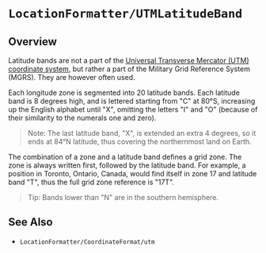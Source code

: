 # ``LocationFormatter/UTMLatitudeBand``

## Overview

Latitude bands are not a part of the [Universal Transverse Mercator (UTM) coordinate system](https://en.wikipedia.org/wiki/Universal_Transverse_Mercator_coordinate_system), but rather a part of the Military Grid Reference System (MGRS). They
are however often used.

Each longitude zone is segmented into 20 latitude bands. Each latitude band is 8 degrees high, and is lettered starting
from "C" at 80°S, increasing up the English alphabet until "X", omitting the letters "I" and "O" (because of
their similarity to the numerals one and zero). 

> Note: The last latitude band, "X", is extended an extra 4 degrees,
so it ends at 84°N latitude, thus covering the northernmost land on Earth.

The combination of a zone and a latitude band defines a grid zone. The zone is always written first,
followed by the latitude band. For example, a position in Toronto, Ontario, Canada, would find itself in
zone 17 and latitude band "T", thus the full grid zone reference is "17T".

> Tip: Bands lower than "N" are in the southern hemisphere.

## See Also

- ``LocationFormatter/CoordinateFormat/utm``
